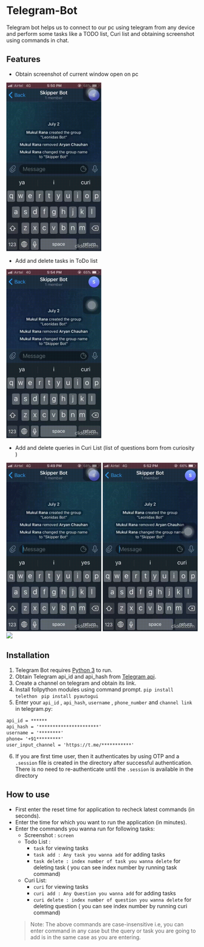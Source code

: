 # Telegram-Bot
Telegram bot helps us to connect to our pc using telegram from any device and perform some tasks like a TODO list, Curi list and obtaining screenshot using commands in chat.


## Features 


* Obtain screenshot of current window open on pc
<img src="images/screen.gif"  width="250"/>


* Add and delete tasks in ToDo list 
<img src="images/task.gif"  width="250"/>


* Add and delete queries in Curi List (list of questions born from curiosity )
<p float = 'left'>
<img src="images/curi.gif"  width="250"/>
<img src="images/add.gif"  width="250"/>
<img src="images/delete.gif"  width="250"/>
</p>

##  Installation 
1. Telegram Bot requires [Python 3] to run.
2. Obtain Telegram api_id and api_hash from [Telegram api].
3. Create a channel on telegram and obtain its link.
4. Install follpython modules using command prompt.
`pip install telethon `
`pip install pyautogui`
5. Enter your `api_id` , `api_hash`, `username` , `phone_number` and `channel link` in telegram.py:
```
api_id = ******
api_hash = '**********************'
username = '********'
phone= '+91*********'
user_input_channel = 'https://t.me/***********'
```
6. If you are first time user, then it authenticates by using OTP and a `.session` file is created in the directory after successful authentication. There is no need to re-authenticate until the `.session` is available in the directory

## How to use
* First enter the reset time for application to recheck latest commands (in seconds).
* Enter the time for which you want to run the application (in minutes).
* Enter the commands you wanna run for following tasks:
    * Screenshot : `screen`  
    * Todo List : 
        * `task` for viewing tasks
        * `task add : Any task you wanna add` for adding tasks
        * `task delete : index number of task you wanna delete` for deleting task ( you can see index number by running task command)
    * Curi List:
        * `curi` for viewing tasks
        * `curi add : Any Question you wanna add` for adding tasks
        * `curi delete : index number of question you wanna delete` for deleting question ( you can see index number by running curi command)
     > Note: The above commands are case-insensitive i.e, you can enter command in any case but the query or task you are going to add is in the same case as you are entering.

[Telegram api]:<https://core.telegram.org/api/obtaining_api_id>
[Python 3]:<https://www.python.org/downloads/>






